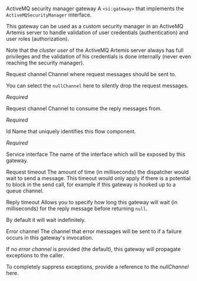 ActiveMQ security manager gateway
A <code>&lt;si:gateway&gt;</code> that implements the <code>ActiveMQSecurityManager</code> interface.

This gateway can be used as a custom security manager in an ActiveMQ Artemis server to handle validation of user credentials (authentication) and user roles (authorization).

Note that the <i>cluster user</i> of the ActiveMQ Artemis server always has full privileges and the validation of his credentials is done internally (never even reaching the security manager).

Request channel
Channel where request messages should be sent to.

You can select the <code>nullChannel</code> here to silently drop the request messages.

<i>Required</i>

Request channel
Channel to consume the reply messages from.

<i>Required</i>

Id
Name that uniquely identifies this flow component.

<i>Required</i>

Service interface
The name of the interface which will be exposed by this gateway.

Request timeout
The amount of time (in milliseconds) the dispatcher would wait to send a message. This timeout would only apply if there is a potential to block in the send call, for example if this gateway is hooked up to a queue channel.

Reply timeout
Allows you to specify how long this gateway will wait (in milliseconds) for the reply message before returning <code>null</code>.

By default it will wait indefinitely.

Error channel
The channel that error messages will be sent to if a failure occurs in this gateway's invocation.

If no <i>error channel</i> is provided (the default), this gateway will propagate exceptions to the caller.

To completely suppress exceptions, provide a reference to the <i>nullChannel</i> here.

